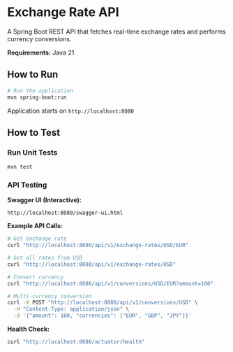 # Exchange Rate API

A Spring Boot REST API that fetches real-time exchange rates and performs currency conversions.

**Requirements:** Java 21

## How to Run

```bash
# Run the application
mvn spring-boot:run
```

Application starts on `http://localhost:8080`

## How to Test

### Run Unit Tests
```bash
mvn test
```

### API Testing

**Swagger UI (Interactive):**
```
http://localhost:8080/swagger-ui.html
```

**Example API Calls:**
```bash
# Get exchange rate
curl "http://localhost:8080/api/v1/exchange-rates/USD/EUR"

# Get all rates from USD
curl "http://localhost:8080/api/v1/exchange-rates/USD"

# Convert currency
curl "http://localhost:8080/api/v1/conversions/USD/EUR?amount=100"

# Multi-currency conversion
curl -X POST "http://localhost:8080/api/v1/conversions/USD" \
  -H "Content-Type: application/json" \
  -d '{"amount": 100, "currencies": ["EUR", "GBP", "JPY"]}'
```

**Health Check:**
```bash
curl "http://localhost:8080/actuator/health"
```
